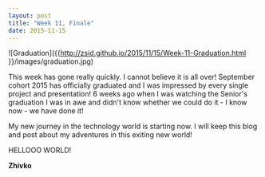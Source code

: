```yaml
---
layout: post
title: "Week 11, Finale"
date: 2015-11-15
---
```


![Graduation]({{http://zsid.github.io/2015/11/15/Week-11-Graduation.html }}/images/graduation.jpg)


This week has gone really quickly. I cannot believe it is all over! September cohort 2015 has officially graduated and I was impressed by every single project and presentation! 6 weeks ago when I was watching the Senior's graduation I was in awe and didn't know whether we could do it - I know now - we have done it!

My new journey in the technology world is starting now. I will keep this blog and post about my adventures in this exiting new world!

HELLOOO WORLD!

__Zhivko__
